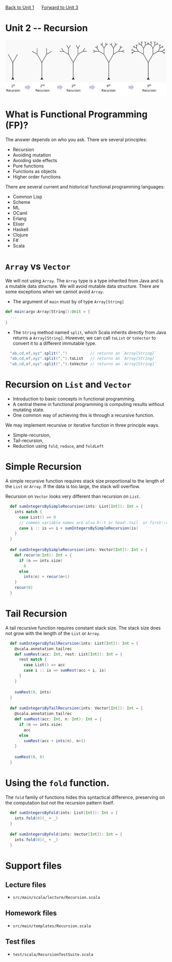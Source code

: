 [Back to Unit 1](unit-1.md)  &nbsp;&nbsp;&nbsp;&nbsp; [Forward to Unit 3](unit-3.md)

# Unit 2 -- Recursion

<img src="img/recursive-tree-steps.png" width=700 alt="recursion">

# What is Functional Programming (FP)?

The answer depends on who you ask.  There are several principles:

- Recursion
- Avoiding mutation
- Avoiding side effects
- Pure functions
- Functions as objects
- Higher order functions

There are several current and historical functional programming languages:

- Common Lisp
- Scheme
- ML
- OCaml
- Erlang
- Elixer
- Haskell
- Clojure
- F#
- Scala



# `Array` vs `Vector`

We will not using `Array`.  The `Array` type is a type inherited from Java and is a mutable data structure.  We will avoid mutable data structure.   There are some exceptions when we cannot avoid `Array`.
- The argument of `main` must by of type `Array[String]`

```scala
def main(argv:Array[String]):Unit = {
  ...
}
```

- The `String` method named `split`, which Scala inherits directly
  from Java returns a `Array[String]`. However, we can call `toList`
  or `toVector` to convert it to a different immutable type.

```scala
  "ab,cd,ef,xyz".split(",")          // returns an `Array[String]`
  "ab,cd,ef,xyz".split(",").toList   // returns an `Array[String]`
  "ab,cd,ef,xyz".split(",").toVector // returns an `Array[String]`
```


# Recursion on `List` and `Vector`


- Introduction to basic concepts in functional programming. 
- A central theme in functional programming is computing results
  without mutating state.
- One common way of achieving this is through a recursive function.

We may implement recursive or iterative function in three principle ways.

- Simple-recursion, 
- Tail-recursion, 
- Reduction using `fold`, `reduce`, and `foldLeft`


# Simple Recursion

A simple recursive function requires stack size proportional to the
length of the `List` or `Array`.  If the data is too large, the stack
will overflow.

Recursion on `Vector` looks very different than recursion on `List`.

```scala
  def sumIntegersBySimpleRecursion(ints: List[Int]): Int = {
    ints match {
      case List() => 0
      // common variable names are also h::t or head::tail  or first::rest
      case i :: is => i + sumIntegersBySimpleRecursion(is)
    }
  }

  def sumIntegersBySimpleRecursion(ints: Vector[Int]): Int = {
    def recur(n:Int): Int = {
      if (n == ints.size)
        0
      else
        ints(n) + recur(n+1)
    }
    recur(0)
  }
```

# Tail Recursion

A tail recursive function requires constant stack size.  The stack
size does not grow with the length of the `List` or `Array`.

```scala
  def sumIntegersByTailRecursion(ints: List[Int]): Int = {
    @scala.annotation.tailrec
    def sumRest(acc: Int, rest: List[Int]): Int = {
      rest match {
        case List() => acc
        case i :: is => sumRest(acc + i, is)
      }
    }

    sumRest(0, ints)
  }

  def sumIntegersByTailRecursion(ints: Vector[Int]): Int = {
    @scala.annotation.tailrec
    def sumRest(acc: Int, n: Int): Int = {
      if (n == ints.size)
        acc
      else
        sumRest(acc + ints(n), n+1)
    }

    sumRest(0, 0)
  }
```

# Using the `fold` function.

The `fold` family of functions hides this syntactical difference,
preserving on the computation but not the recursion pattern itself.

```scala
  def sumIntegersByFold(ints: List[Int]): Int = {
    ints.fold(0)(_ + _)
  }

  def sumIntegersByFold(ints: Vector[Int]): Int = {
    ints.fold(0)(_ + _)
  }
```

# Support files

## Lecture files
- `src/main/scala/lecture/Recursion.scala`
 
## Homework files
- `src/main/templates/Recursion.scala`

## Test files
- `test/scala/RecursionTestSuite.scala`
